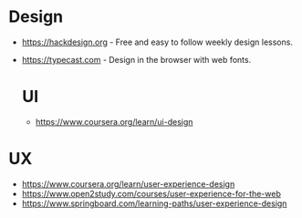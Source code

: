 # Design

* https://hackdesign.org - Free and easy to follow weekly design lessons.

* https://typecast.com  - Design in the browser with web fonts.



   # UI 

  + https://www.coursera.org/learn/ui-design


# UX 

* https://www.coursera.org/learn/user-experience-design
* https://www.open2study.com/courses/user-experience-for-the-web
* https://www.springboard.com/learning-paths/user-experience-design
 
